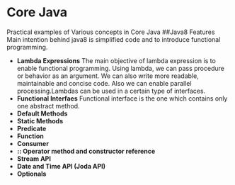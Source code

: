 # Core Java 
Practical examples of Various concepts in Core Java
##Java8 Features
Main intention behind java8 is simplified code and to introduce functional programming.

* **Lambda Expressions** The main objective of lambda expression is to enable functional programming. Using lambda, we can pass procedure or behavior as an argument. We can also write more readable, maintainable and concise code. Also we can enable parallel processing.Lambdas can be used in a certain type of interfaces.
* **Functional Interfaes** Functional interface is the one which contains only one abstract method. 
* **Default Methods**
* **Static Methods**
* **Predicate**
* **Function**
* **Consumer**
* **:: Operator method and constructor reference**
* **Stream API**
* **Date and Time API (Joda API)**
* **Optionals**

